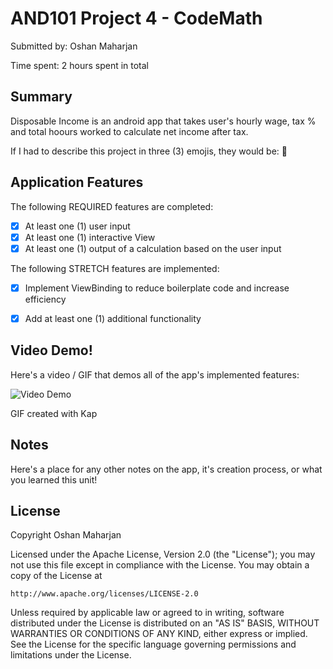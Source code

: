 <!-- (This is a comment) INSTRUCTIONS: Go through this page and fill out any **bolded** entries with their correct values.-->

# AND101 Project 4 - CodeMath

Submitted by: Oshan Maharjan

Time spent: 2 hours spent in total

## Summary

Disposable Income is an android app that takes user's hourly wage, tax % and total hoours worked to calculate net income after tax.

If I had to describe this project in three (3) emojis, they would be: 💸

## Application Features


The following REQUIRED features are completed:

- [x] At least one (1) user input
- [x] At least one (1) interactive View
- [x] At least one (1) output of a calculation based on the user input

The following STRETCH features are implemented:

- [x] Implement ViewBinding to reduce boilerplate code and increase efficiency
- [x] Add at least one (1) additional functionality


## Video Demo!


Here's a video / GIF that demos all of the app's implemented features:

<img src='https://github.com/oshanma/CodeMath/assets/134091025/017317e1-6be9-4739-b596-8deb0ec7cdbc' title='Video Demo' width='' alt='Video Demo' />

GIF created with Kap


## Notes

Here's a place for any other notes on the app, it's creation process, or what you learned this unit!

## License

Copyright Oshan Maharjan 

Licensed under the Apache License, Version 2.0 (the "License");
you may not use this file except in compliance with the License.
You may obtain a copy of the License at

    http://www.apache.org/licenses/LICENSE-2.0

Unless required by applicable law or agreed to in writing, software
distributed under the License is distributed on an "AS IS" BASIS,
WITHOUT WARRANTIES OR CONDITIONS OF ANY KIND, either express or implied.
See the License for the specific language governing permissions and
limitations under the License.
